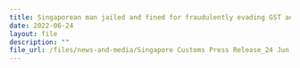 ```yaml
---
title: Singaporean man jailed and fined for fraudulently evading GST and falsifying
date: 2022-06-24
layout: file
description: ""
file_url: /files/news-and-media/Singapore Customs Press Release_24 Jun 22.pdf
---
```


